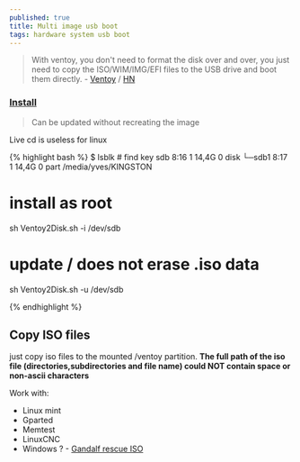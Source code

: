 ```yaml
---
published: true
title: Multi image usb boot
tags: hardware system usb boot
---
```

> With ventoy, you don't need to format the disk over and over, you just need to copy the ISO/WIM/IMG/EFI files to the USB drive and boot them directly. - [Ventoy](https://www.ventoy.net/en/index.html) / [HN](https://news.ycombinator.com/item?id=24241485)

### [Install](https://www.ventoy.net/en/doc_start.html)
> Can be updated without recreating the image

Live cd is useless for linux

{% highlight bash %}
$ lsblk # find key
sdb      8:16   1  14,4G  0 disk 
└─sdb1   8:17   1  14,4G  0 part /media/yves/KINGSTON

# install as root 
sh Ventoy2Disk.sh -i /dev/sdb

# update / does not erase .iso data
sh Ventoy2Disk.sh -u /dev/sdb

{% endhighlight %}


## Copy ISO files
just copy iso files to the mounted /ventoy partition.
**The full path of the iso file (directories,subdirectories and file name) could NOT contain space or non-ascii characters**

Work with:
- Linux mint
- Gparted
- Memtest
- LinuxCNC
- Windows ? - [Gandalf rescue ISO](https://news.ycombinator.com/item?id=38684836)
